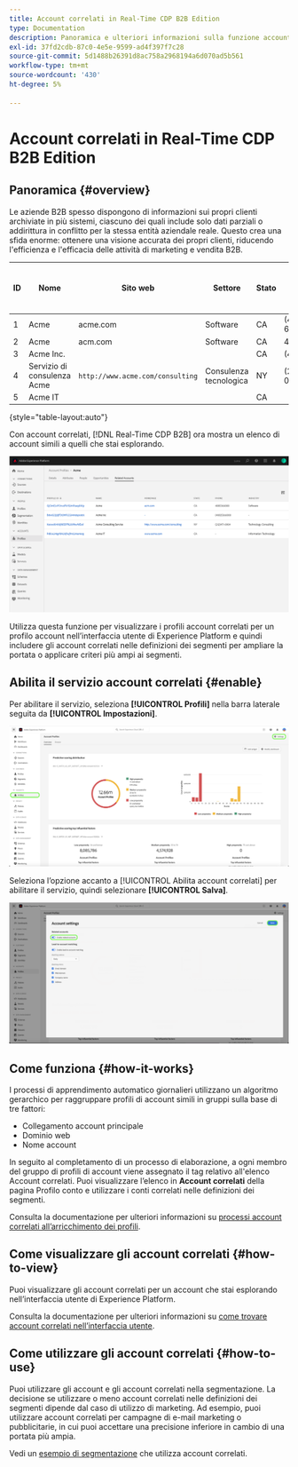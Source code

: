 ```yaml
---
title: Account correlati in Real-Time CDP B2B Edition
type: Documentation
description: Panoramica e ulteriori informazioni sulla funzione account correlati in Experience Platform Real-Time CDP B2B.
exl-id: 37fd2cdb-87c0-4e5e-9599-ad4f397f7c28
source-git-commit: 5d1488b26391d8ac758a2968194a6d070ad5b561
workflow-type: tm+mt
source-wordcount: '430'
ht-degree: 5%

---
```


# Account correlati in Real-Time CDP B2B Edition

## Panoramica {#overview}

Le aziende B2B spesso dispongono di informazioni sui propri clienti archiviate in più sistemi, ciascuno dei quali include solo dati parziali o addirittura in conflitto per la stessa entità aziendale reale. Questo crea una sfida enorme: ottenere una visione accurata dei propri clienti, riducendo l&#39;efficienza e l&#39;efficacia delle attività di marketing e vendita B2B.

| ID | Nome | Sito web | Settore | Stato | Telefono | Ha un&#39;opportunità aperta con importo > `$1 million` |
|---|---|---|---|---|---|---|
| 1 | Acme | acme.com | Software | CA | (408)536-6000 |  |
| 2 | Acme | acm.com | Software | CA | 4085366000 | x |
| 3 | Acme Inc. |  |  | CA | (408)5366000 |  |
| 4 | Servizio di consulenza Acme | `http://www.acme.com/consulting` | Consulenza tecnologica | NY | (212)471-0904 | x |
| 5 | Acme IT |  |  | CA |  |  |

{style="table-layout:auto"}

Con account correlati, [!DNL Real-Time CDP B2B] ora mostra un elenco di account simili a quelli che stai esplorando.

![Schermata che mostra gli account correlati nell’interfaccia utente di Experience Platform.](/help/rtcdp/b2b-ai-ml-services/assets/related-accounts-in-ui.png)

Utilizza questa funzione per visualizzare i profili account correlati per un profilo account nell’interfaccia utente di Experience Platform e quindi includere gli account correlati nelle definizioni dei segmenti per ampliare la portata o applicare criteri più ampi ai segmenti.

## Abilita il servizio account correlati {#enable}

Per abilitare il servizio, seleziona **[!UICONTROL Profili]** nella barra laterale seguita da **[!UICONTROL Impostazioni]**.

![Experience Platform di interfaccia utente che evidenzia profili e impostazioni.](../assets/../b2b-ai-ml-services/assets/related-account-settings.png)

Seleziona l’opzione accanto a [!UICONTROL Abilita account correlati] per abilitare il servizio, quindi selezionare **[!UICONTROL Salva]**.

![Nella schermata delle impostazioni dell’account sono evidenziati l’interruttore e il salvataggio.](../assets/../b2b-ai-ml-services/assets/related-account-toggle.png)

## Come funziona {#how-it-works}

I processi di apprendimento automatico giornalieri utilizzano un algoritmo gerarchico per raggruppare profili di account simili in gruppi sulla base di tre fattori:

* Collegamento account principale
* Dominio web
* Nome account

In seguito al completamento di un processo di elaborazione, a ogni membro del gruppo di profili di account viene assegnato il tag relativo all&#39;elenco Account correlati. Puoi visualizzare l’elenco in **Account correlati** della pagina Profilo conto e utilizzare i conti correlati nelle definizioni dei segmenti.

Consulta la documentazione per ulteriori informazioni su [processi account correlati all’arricchimento dei profili](/help/dataflows/ui/b2b/monitor-profile-enrichment.md).

## Come visualizzare gli account correlati {#how-to-view}

Puoi visualizzare gli account correlati per un account che stai esplorando nell’interfaccia utente di Experience Platform.

Consulta la documentazione per ulteriori informazioni su [come trovare account correlati nell’interfaccia utente](/help/rtcdp/accounts/account-profile-ui-guide.md#related-accounts-tab).

## Come utilizzare gli account correlati {#how-to-use}

Puoi utilizzare gli account e gli account correlati nella segmentazione. La decisione se utilizzare o meno account correlati nelle definizioni dei segmenti dipende dal caso di utilizzo di marketing. Ad esempio, puoi utilizzare account correlati per campagne di e-mail marketing o pubblicitarie, in cui puoi accettare una precisione inferiore in cambio di una portata più ampia.

Vedi un [esempio di segmentazione](/help/rtcdp/segmentation/b2b.md#related-accounts) che utilizza account correlati.
